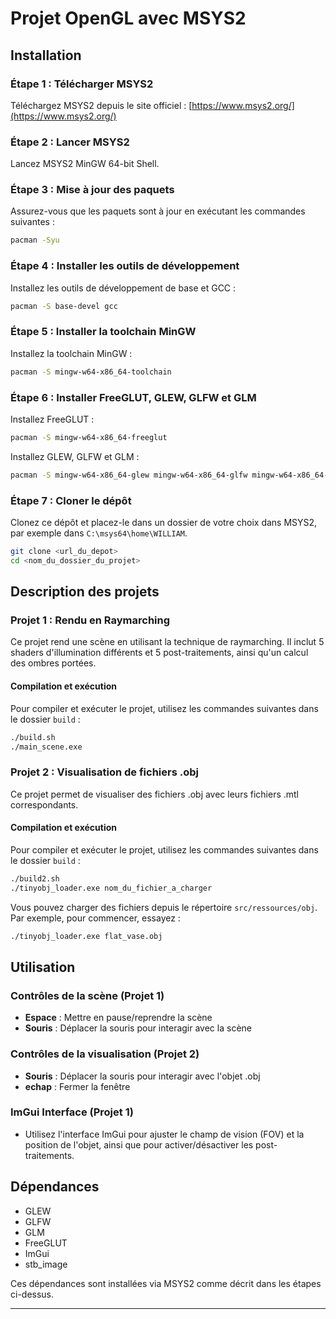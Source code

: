 # Projet OpenGL avec MSYS2

## Installation

### Étape 1 : Télécharger MSYS2
Téléchargez MSYS2 depuis le site officiel : [https://www.msys2.org/](https://www.msys2.org/)

### Étape 2 : Lancer MSYS2
Lancez MSYS2 MinGW 64-bit Shell.

### Étape 3 : Mise à jour des paquets
Assurez-vous que les paquets sont à jour en exécutant les commandes suivantes :
```sh
pacman -Syu
```

### Étape 4 : Installer les outils de développement
Installez les outils de développement de base et GCC :
```sh
pacman -S base-devel gcc
```

### Étape 5 : Installer la toolchain MinGW
Installez la toolchain MinGW :
```sh
pacman -S mingw-w64-x86_64-toolchain
```

### Étape 6 : Installer FreeGLUT, GLEW, GLFW et GLM
Installez FreeGLUT :
```sh
pacman -S mingw-w64-x86_64-freeglut
```

Installez GLEW, GLFW et GLM :
```sh
pacman -S mingw-w64-x86_64-glew mingw-w64-x86_64-glfw mingw-w64-x86_64-glm
```

### Étape 7 : Cloner le dépôt
Clonez ce dépôt et placez-le dans un dossier de votre choix dans MSYS2, par exemple dans `C:\msys64\home\WILLIAM`.

```sh
git clone <url_du_depot>
cd <nom_du_dossier_du_projet>
```

## Description des projets

### Projet 1 : Rendu en Raymarching

Ce projet rend une scène en utilisant la technique de raymarching. Il inclut 5 shaders d'illumination différents et 5 post-traitements, ainsi qu'un calcul des ombres portées.

#### Compilation et exécution
Pour compiler et exécuter le projet, utilisez les commandes suivantes dans le dossier `build` :

```sh
./build.sh
./main_scene.exe
```

### Projet 2 : Visualisation de fichiers .obj

Ce projet permet de visualiser des fichiers .obj avec leurs fichiers .mtl correspondants.

#### Compilation et exécution
Pour compiler et exécuter le projet, utilisez les commandes suivantes dans le dossier `build` :

```sh
./build2.sh
./tinyobj_loader.exe nom_du_fichier_a_charger
```

Vous pouvez charger des fichiers depuis le répertoire `src/ressources/obj`. Par exemple, pour commencer, essayez :

```sh
./tinyobj_loader.exe flat_vase.obj
```

## Utilisation

### Contrôles de la scène (Projet 1)
- **Espace** : Mettre en pause/reprendre la scène
- **Souris** : Déplacer la souris pour interagir avec la scène

### Contrôles de la visualisation (Projet 2)
- **Souris** : Déplacer la souris pour interagir avec l'objet .obj
- **echap** : Fermer la fenêtre

### ImGui Interface (Projet 1)
- Utilisez l'interface ImGui pour ajuster le champ de vision (FOV) et la position de l'objet, ainsi que pour activer/désactiver les post-traitements.

## Dépendances

- GLEW
- GLFW
- GLM
- FreeGLUT
- ImGui
- stb_image

Ces dépendances sont installées via MSYS2 comme décrit dans les étapes ci-dessus.

---